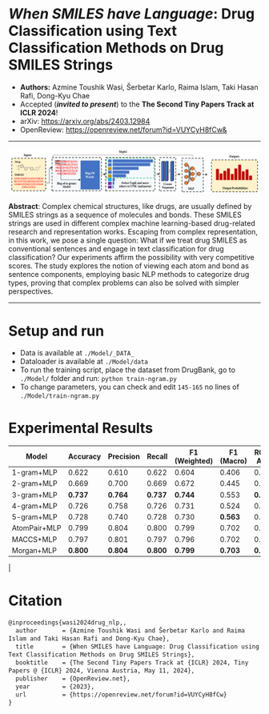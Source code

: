 # ***When SMILES have Language*: Drug Classification using Text Classification Methods on Drug SMILES Strings**
- **Authors:** Azmine Toushik Wasi, Šerbetar Karlo, Raima Islam, Taki Hasan Rafi, Dong-Kyu Chae
- Accepted (***invited to present***) to the **The Second Tiny Papers Track at ICLR 2024**!
- arXiv: https://arxiv.org/abs/2403.12984
- OpenReview: https://openreview.net/forum?id=VUYCyH8fCw&
---

<p align="center">
  <img src="Fig/model.png" width="1000"/>
</p>

**Abstract**: Complex chemical structures, like drugs, are usually defined by SMILES strings as a sequence of molecules and bonds. These SMILES strings are used in different complex machine learning-based drug-related research and representation works. Escaping from complex representation, in this work, we pose a single question: What if we treat drug SMILES as conventional sentences and engage in text classification for drug classification? Our experiments affirm the possibility with very competitive scores. The study explores the notion of viewing each atom and bond as sentence components, employing basic NLP methods to categorize drug types, proving that complex problems can also be solved with simpler perspectives.

---

# Setup and run
- Data is available at `./Model/_DATA_`
- Dataloader is available at `./Model/data`
- To run the training script, place the dataset from DrugBank, go to `./Model/` folder and run: `python train-ngram.py`
- To change parameters, you can check and edit `145-165` no lines of `./Model/train-ngram.py`

# Experimental Results

| Model          | Accuracy | Precision | Recall | F1 (Weighted) | F1 (Macro) | ROC-AUC |
|----------------|----------|-----------|--------|----------------|-------------|---------|
| 1-gram+MLP     | 0.622    | 0.610     | 0.622  | 0.604          | 0.406       | 0.760   |
| 2-gram+MLP     | 0.669    | 0.700     | 0.669  | 0.672          | 0.445       | 0.810   |
| 3-gram+MLP     | **0.737**| **0.764** | **0.737**| **0.744**     | 0.553       | **0.848**|
| 4-gram+MLP     | 0.726    | 0.758     | 0.726  | 0.731          | 0.524       | 0.841   |
| 5-gram+MLP     | 0.728    | 0.740     | 0.728  | 0.730          | **0.563**   | 0.838   |
| AtomPair+MLP   | 0.799    | 0.804     | 0.800  | 0.799          | 0.702       | 0.876   |
| MACCS+MLP      | 0.797    | 0.801     | 0.797  | 0.796          | 0.702       | 0.873   |
| Morgan+MLP     | **0.800**| **0.804** | **0.800**| **0.799**     | **0.703**   | **0.876**|
|




# Citation
```
@inproceedings{wasi2024drug_nlp,,
  author       = {Azmine Toushik Wasi and Šerbetar Karlo and Raima Islam and Taki Hasan Rafi and Dong-Kyu Chae},
  title        = {When SMILES have Language: Drug Classification using Text Classification Methods on Drug SMILES Strings},
  booktitle    = {The Second Tiny Papers Track at {ICLR} 2024, Tiny Papers @ {ICLR} 2024, Vienna Austria, May 11, 2024},
  publisher    = {OpenReview.net},
  year         = {2023},
  url          = {https://openreview.net/forum?id=VUYCyH8fCw}
}
```